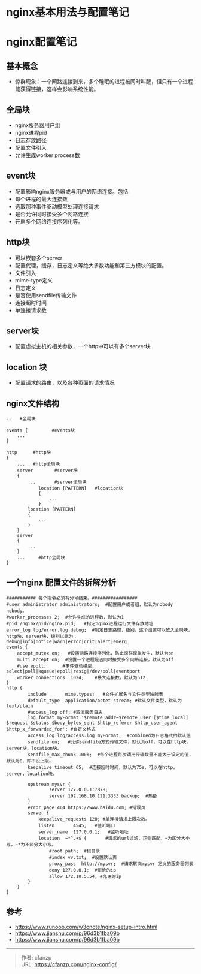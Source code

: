# nginx基本用法与配置笔记

# nginx配置笔记
## 基本概念
- 惊群现象：一个网路连接到来，多个睡眠的进程被同时叫醒，但只有一个进程能获得链接，这样会影响系统性能。

## 全局块
- nginx服务器用户组
- nginx进程pid
- 日志存放路径
- 配置文件引入
- 允许生成worker process数

## event块
- 配置影响nginx服务器或与用户的网络连接。包括:
- 每个进程的最大连接数
- 选取那种事件驱动模型处理连接请求
- 是否允许同时接受多个网路连接
- 开启多个网络连接序列化等。


## http块
- 可以嵌套多个server
- 配置代理，缓存，日志定义等绝大多数功能和第三方模块的配置。
- 文件引入
- mime-type定义
- 日志定义
- 是否使用sendfile传输文件
- 连接超时时间
- 单连接请求数


## server块
- 配置虚拟主机的相关参数，一个http中可以有多个server块


## location 块
- 配置请求的路由，以及各种页面的请求情况

## nginx文件结构
```
...  #全局块

events {         #events块
    ...
}

http      #http块
{
    ...   #http全局块
    server        #server块
    {
        ...       #server全局块
            location [PATTERN]   #location块
            {
                ...
            }
        location [PATTERN] 
        {
            ...
        }
    }
    server
    {
        ...
    }
    ...     #http全局块
}
```

## 一个nginx 配置文件的拆解分析
```
########### 每个指令必须有分号结束。#################
#user administrator administrators;  #配置用户或者组，默认为nobody nobody。
#worker_processes 2;  #允许生成的进程数，默认为1
#pid /nginx/pid/nginx.pid;   #指定nginx进程运行文件存放地址
error_log log/error.log debug;  #制定日志路径，级别。这个设置可以放入全局块，http块，server块，级别以此为：debug|info|notice|warn|error|crit|alert|emerg
events {
    accept_mutex on;   #设置网路连接序列化，防止惊群现象发生，默认为on
    multi_accept on;  #设置一个进程是否同时接受多个网络连接，默认为off
    #use epoll;      #事件驱动模型，select|poll|kqueue|epoll|resig|/dev/poll|eventport
    worker_connections  1024;    #最大连接数，默认为512
}
http {
        include       mime.types;   #文件扩展名与文件类型映射表
        default_type  application/octet-stream; #默认文件类型，默认为text/plain
        #access_log off; #取消服务日志
        log_format myFormat '$remote_addr–$remote_user [$time_local] $request $status $body_bytes_sent $http_referer $http_user_agent $http_x_forwarded_for'; #自定义格式
        access_log log/access.log myFormat;  #combined为日志格式的默认值
        sendfile on;   #允许sendfile方式传输文件，默认为off，可以在http块，server块，location块。
        sendfile_max_chunk 100k;  #每个进程每次调用传输数量不能大于设定的值，默认为0，即不设上限。
        keepalive_timeout 65;  #连接超时时间，默认为75s，可以在http，server，location块。

        upstream mysvr {
                server 127.0.0.1:7878;
                server 192.168.10.121:3333 backup;  #热备
        }
        error_page 404 https://www.baidu.com; #错误页
        server {
            keepalive_requests 120; #单连接请求上限次数。
            listen       4545;   #监听端口
            server_name  127.0.0.1;   #监听地址
            location  ~*^.+$ {       #请求的url过滤，正则匹配，~为区分大小写，~*为不区分大小写。
                #root path;  #根目录
                #index vv.txt;  #设置默认页
                proxy_pass  http://mysvr;  #请求转向mysvr 定义的服务器列表
                deny 127.0.0.1;  #拒绝的ip
                allow 172.18.5.54; #允许的ip
        }
    }
}
```

## 参考
- https://www.runoob.com/w3cnote/nginx-setup-intro.html
- https://www.jianshu.com/p/96d3b1fba09b
- https://www.jianshu.com/p/96d3b1fba09b



---

> 作者: cfanzp  
> URL: https://cfanzp.com/nginx-config/  

